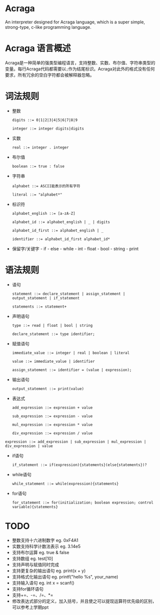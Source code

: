 # Acraga
An interpreter designed for Acraga language, which is a super simple, strong-type, c-like programming language.

# Acraga 语言概述


Acraga是一种简单的强类型编程语言，支持整数、实数、布尔值、字符串类型的变量。每行Acraga代码都需要以`;`作为结尾标识。Acraga对此外的格式没有任何要求，所有冗余的空白字符都会被解释器忽略。


# 词法规则

 - 整数

   `digits ::= 0|1|2|3|4|5|6|7|8|9`

   `integer ::= integer digits|digits`

 - 实数

   `real ::= integer . integer`

 - 布尔值

   `boolean ::= true : false`

 - 字符串

   `alphabet ::= ASCII能表示的所有字符`

   `literal ::= "alphabet*"`

 - 标识符

    `alphabet_english ::= [a-zA-Z]`

    `alphabet_id ::= alphabet_english | _ | digits`

    `alphabet_id_first ::= alphabet_english | _`

    `identifier ::= alphabet_id_first alphabet_id*`

 - 保留字/关键字
		- if
		- else
		- while
		- int
		- float
		- bool
		- string
		- print

# 语法规则

 - 语句

    `statement ::= declare_statement | assign_statement | output_statement | if_statement`

    `statements ::= statement+`


 - 声明语句

   `type ::= read | float | bool | string`

   `declare_statement ::= type identifier;`

 - 赋值语句

   `immediate_value ::= integer | real | boolean | literal`
   
   `value ::= immediate_value | identifier`

   `assign_statement ::= identifier = (value | expression);`
   
 - 输出语句

   `output_statement ::= print(value)`
   
 - 表达式


   `add_expression ::= expression + value`

   `sub_expression ::= expression - value`

   `mul_expression ::= expression * value`

   `div_expression ::= expression / value`

`expression ::= add_expression | sub_expression | mul_expression | div_expression | value`

 - if语句

   `if_statement ::= if(expression){statements}(else{statements})?`

 - while语句

   `while_statement ::= while(expression){statements}`

- for语句

  `for_statement ::= for(initialization; boolean expression; control variable){statements}`


  

# TODO

  - 整数支持十六进制数字 eg. 0xF4A1 
  - 实数支持科学计数法表示 eg. 3.14e5
  - 支持布尔运算 eg. true & false
  - 支持数组 eg. test[10]
  - 支持声明与赋值同时完成
  - 支持更复杂的输出语句 eg. print(x + y)
  - 支持格式化输出语句 eg. printf("hello %s", your_name)
  - 支持输入语句 eg. int x = scanf()
  - 支持for循环语句
  - 支持+=、-=、/=、*=
  - 修改表达式部分的定义，加入括号，并且使之可以提现运算符优先级的区别，可以参考上学期ppt
